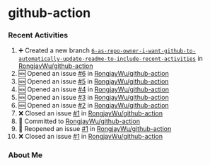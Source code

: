 ﻿# github-action

### Recent Activities
<!--START_SECTION:activity-->
1. ➕ Created a new branch [`6-as-repo-owner-i-want-github-to-automatically-update-readme-to-include-recent-activities`](https://github.com/RongjayWu/github-action/tree/6-as-repo-owner-i-want-github-to-automatically-update-readme-to-include-recent-activities) in [RongjayWu/github-action](https://github.com/RongjayWu/github-action)
2. 🆕 Opened an issue [#6](https://github.com/RongjayWu/github-action/issues/6) in [RongjayWu/github-action](https://github.com/RongjayWu/github-action)
3. 🆕 Opened an issue [#5](https://github.com/RongjayWu/github-action/issues/5) in [RongjayWu/github-action](https://github.com/RongjayWu/github-action)
4. 🆕 Opened an issue [#4](https://github.com/RongjayWu/github-action/issues/4) in [RongjayWu/github-action](https://github.com/RongjayWu/github-action)
5. 🆕 Opened an issue [#3](https://github.com/RongjayWu/github-action/issues/3) in [RongjayWu/github-action](https://github.com/RongjayWu/github-action)
6. 🆕 Opened an issue [#2](https://github.com/RongjayWu/github-action/issues/2) in [RongjayWu/github-action](https://github.com/RongjayWu/github-action)
7. ❌ Closed an issue [#1](https://github.com/RongjayWu/github-action/issues/1) in [RongjayWu/github-action](https://github.com/RongjayWu/github-action)
8. 📝 Committed to [RongjayWu/github-action](https://github.com/RongjayWu/github-action/commit/1ac841df9094b005d6a1571356fc62a32cae3197)
9. 🔄 Reopened an issue [#1](https://github.com/RongjayWu/github-action/issues/1) in [RongjayWu/github-action](https://github.com/RongjayWu/github-action)
10. ❌ Closed an issue [#1](https://github.com/RongjayWu/github-action/issues/1) in [RongjayWu/github-action](https://github.com/RongjayWu/github-action)
<!--END_SECTION:activity-->

### About Me
